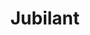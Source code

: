 ---
title: Jubilant
photo: jubilant
permalink: jubilant/
description: "Brad and Leanne had an absolutely wonderful wedding and it was great to be a part of it. There were many great moments, and by composing a shot of the wedding party through the foreground of guests, I really felt I had captured that energy."
---